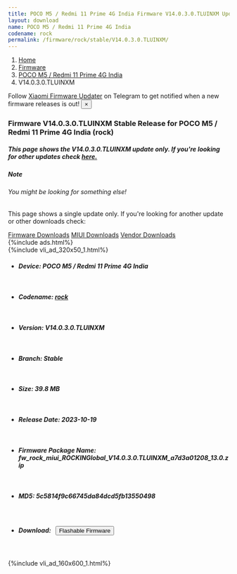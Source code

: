 ```yaml
---
title: POCO M5 / Redmi 11 Prime 4G India Firmware V14.0.3.0.TLUINXM Update
layout: download
name: POCO M5 / Redmi 11 Prime 4G India
codename: rock
permalink: /firmware/rock/stable/V14.0.3.0.TLUINXM/
---
```

<nav aria-label="breadcrumb">
    <ol class="breadcrumb">
        <li class="breadcrumb-item"><a href="/">Home</a></li>
        <li class="breadcrumb-item"><a href="/firmware/">Firmware</a></li>
        <li class="breadcrumb-item"><a href="/firmware/rock/">POCO M5 / Redmi 11 Prime 4G India</a></li>
        <li class="breadcrumb-item active" aria-current="page">V14.0.3.0.TLUINXM</li>
    </ol>
</nav>
<div class="alert alert-primary alert-dismissible fade show" role="alert">
    Follow <a href="https://t.me/XiaomiFirmwareUpdater" class="alert-link">Xiaomi Firmware Updater</a> on Telegram to get
    notified when a new firmware releases is out!
    <button type="button" class="close" data-dismiss="alert" aria-label="Close">
        <span aria-hidden="true">&times;</span>
    </button>
</div>
<div class="col-12 mx-auto">
    <h3 class="title bg-light p-2 rounded">Firmware V14.0.3.0.TLUINXM Stable Release for POCO M5 / Redmi 11 Prime 4G India (rock)</h3>
    <h5>This page shows the V14.0.3.0.TLUINXM update only. If you're looking for other updates check
        <a href="/firmware/rock/">here.</a></h5>
    <div class="card">
        <div class="card-body">
            <h5 class="card-title">Note</h5>
            <h6 class="card-subtitle mb-2 text-muted">You might be looking for something else!</h6>
            <p class="card-text">This page shows a single update only.
                If you're looking for another update or other downloads check:</p>
            <a href="/firmware/" class="card-link">Firmware Downloads</a>
            <a href="/miui/" class="card-link">MIUI Downloads</a>
            <a href="/vendor/" class="card-link">Vendor Downloads</a>
        </div>
    </div>
    {%include ads.html%}
    <div class="row justify-content-center">
        <div class="col-10" id="downloads">
                    <div class="card card-body">
            {%include vli_ad_320x50_1.html%}
            <ul class="list-unstyled">
                <li style="padding-bottom: 10px;">
                    <h5><b>Device: </b>POCO M5 / Redmi 11 Prime 4G India</h5>
                </li>
                <li style="padding-bottom: 10px;">
                    <h5><b>Codename: </b> <a href="/firmware/rock/" target="_blank">rock</a> </h5>
                </li>
                <li style="padding-bottom: 10px;">
                    <h5><b>Version: </b>V14.0.3.0.TLUINXM</h5>
                </li>
                <li style="padding-bottom: 10px;">
                    <h5><b>Branch: </b>Stable</h5>
                </li>
                <li style="padding-bottom: 10px;">
                    <h5><b>Size: </b>39.8 MB</h5>
                </li>
                <li style="padding-bottom: 10px;">
                    <h5><b>Release Date: </b>2023-10-19</h5>
                </li>
                <li style="padding-bottom: 10px;">
                    <h5><b>Firmware Package Name: </b><span id="filename" class="text-dark">fw_rock_miui_ROCKINGlobal_V14.0.3.0.TLUINXM_a7d3a01208_13.0.zip</span></h5>
                </li>
                <li style="padding-bottom: 10px;">
                    <h5><b>MD5: </b><span id="md5" class="text-muted">5c5814f9c66745da84dcd5fb13550498</span></h5>
                </li>
                <li style="padding-bottom: 10px;">
                    <h5><b>Download: </b><button type="button" id="download" class="btn btn-primary"
                    style="margin: 7px;" onclick="redirect('fw_rock_miui_ROCKINGlobal_V14.0.3.0.TLUINXM_a7d3a01208_13.0.zip'); return false;"><i class="fa fa-download"></i> Flashable Firmware</button></h5>
                </li>
            </ul>
        </div>
        </div>
        {%include vli_ad_160x600_1.html%}
    </div>
</div>
